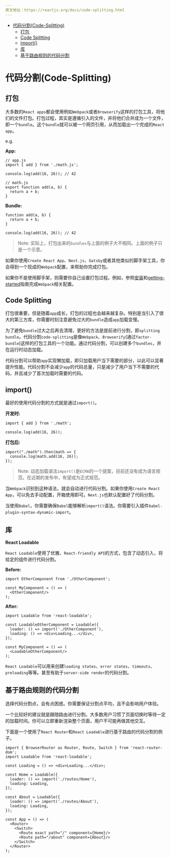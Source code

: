 ```yaml
---
原文地址：https://reactjs.org/docs/code-splitting.html
---
```


<!-- TOC -->

- [代码分割(Code-Splitting)](#代码分割code-splitting)
    - [打包](#打包)
    - [Code Splitting](#code-splitting)
    - [import()](#import)
    - [库](#库)
    - [基于路由规则的代码分割](#基于路由规则的代码分割)

<!-- /TOC -->

# 代码分割(Code-Splitting)

## 打包

大多数的`React apps`都会使用例如`Webpack`或者`Browserify`这样的打包工具，将他们的文件打包。打包过程，其实是遵循引入的文件，并将他们合并成为一个文件，即一个`bundle`。这个`bundle`就可以被一个网页引用，从而加载出一个完成的`React app`。

e.g.

**App:**

```
// app.js
import { add } from './math.js';

console.log(add(16, 26)); // 42
```

```
// math.js
export function add(a, b) {
  return a + b;
}
```

**Bundle:**

```
function add(a, b) {
  return a + b;
}

console.log(add(16, 26)); // 42
```

> Note: 实际上，打包出来的`bundles`与上面的例子大不相同。上面的例子只是一个示意。

如果你使用`Create React App`、`Next.js`、`Gatsby`或者其他类似的脚手架工具，你会得到一个现成的`Webpack`配置，来帮助你完成打包。

如果你不是使用脚手架，则需要你自己设置打包过程。例如，参照[安装]()和[getting-started]()指南完成`Webpack`相关配置。

## Code Splitting

打包很重要，但是随着`app`成长，打包的过程也会越来越复杂。特别是当引入了很大的第三方库，你需要时刻注意避免过大的`bundle`造成`app`加载变慢。

为了避免`bundle`过大之后再去清理，更好的方法是提前进行分割，即`splitting bundle`。代码分割`code-splitting`是像`Webpack`、`Browserify`(通过`factor-bundle`)这样的打包工具的一个功能。通过代码分割，可以创建多个`bundles`，并在运行时动态加载。

代码分割可以帮助`app`实现懒加载，即只加载用户当下需要的部分，以此可以显著提升性能。代码分割不会减少`app`的代码总量，只是减少了用户当下不需要的代码，并且减少了首次加载时需要的代码。

## import()

最好的使用代码分割的方式就是通过`import()`。

**开发时:**

```
import { add } from './math';

console.log(add(16, 26));
```

**打包后:**

```
import("./math").then(math => {
  console.log(math.add(16, 26));
});
```

> Note: 动态加载语法`import()`是`ECMA`的一个提案，目前还没有成为语言规范。在近期的发布中，有望成为正式规范。

当`Webpack`识别到这种语法，就会自动进行代码分割。如果你使用`Create React App`，可以免去手动配置，开箱使用即可。`Next.js`也默认配置好了代码分割。

当使用`Babel`，你需要确保`Babel`能够解析`import()`语法。你需要引入插件`babel-plugin-syntax-dynamic-import`。

## 库

**React Loadable**

`React Loadable`使用了优雅、`React-friendly API`的方式，包含了动态引入，将给定的组件进行代码分割。

**Before:**

```
import OtherComponent from './OtherComponent';

const MyComponent = () => (
  <OtherComponent/>
);
```

**After:**

```
import Loadable from 'react-loadable';

const LoadableOtherComponent = Loadable({
  loader: () => import('./OtherComponent'),
  loading: () => <div>Loading...</div>,
});

const MyComponent = () => (
  <LoadableOtherComponent/>
);
```

`React Loadable`可以用来创建`loading states`、`error states`、`timeouts`、`preloading`等等。甚至有助于`server-side render`的代码分割。

## 基于路由规则的代码分割

选择代码分割点，会有点困惑。你需要保证分割点平均，且不会影响用户体验。

一个比较好的建议就是跟随路由进行分割。大多数用户习惯了页面切换时等待一定的加载时间。你可以立即重新渲染整个页面，用户不可能再做其他交互。

下面是一个使用了`React Router`和`React Loadable`进行基于路由的代码分割的例子。

```
import { BrowserRouter as Router, Route, Switch } from 'react-router-dom';
import Loadable from 'react-loadable';

const Loading = () => <div>Loading...</div>;

const Home = Loadable({
  loader: () => import('./routes/Home'),
  loading: Loading,
});

const About = Loadable({
  loader: () => import('./routes/About'),
  loading: Loading,
});

const App = () => (
  <Router>
    <Switch>
      <Route exact path="/" component={Home}/>
      <Route path="/about" component={About}/>
    </Switch>
  </Router>
);
```
